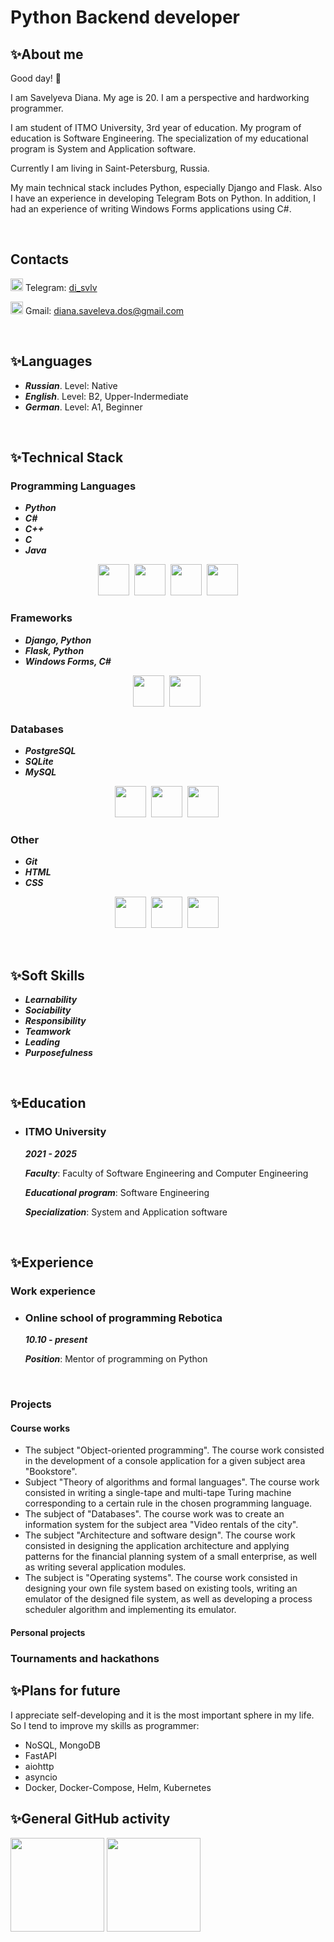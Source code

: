# Python Backend developer

## :sparkles:About me
Good day! :wave:

I am Savelyeva Diana. My age is 20. I am a perspective and hardworking programmer. 

I am student of ITMO University, 3rd year of education. My program of education is Software Engineering. The specialization of my educational program is System and Application software.

Currently I am living in Saint-Petersburg, Russia.

My main technical stack includes Python, especially Django and Flask. Also I have an experience in developing Telegram Bots on Python. In addition, I had an experience of writing Windows Forms applications using C#.


<br>

## Contacts
<img width=20 height=20 src="https://camo.githubusercontent.com/cfafde708eca216c3179af85a0e7e4ab1e79de94a034c75fbc9e05d7f6e2d027/68747470733a2f2f75706c6f61642e77696b696d656469612e6f72672f77696b6970656469612f636f6d6d6f6e732f382f38322f54656c656772616d5f6c6f676f2e737667" />&nbsp;Telegram: [di_svlv](https://t.me/di_svlv)

<img width=20 height=20 src="https://github.com/ITSamantha/ITSamantha/assets/100091168/1faf78f0-80fc-4e03-990e-f02c1b48c555" />&nbsp;Gmail: diana.saveleva.dos@gmail.com

<br>

## :sparkles:Languages
- ___Russian___. Level: Native
- ___English___. Level: B2, Upper-Indermediate
- ___German___. Level: A1, Beginner

<br>
  
## :sparkles:Technical Stack

### Programming Languages
- ___Python___
- ___C#___
- ___C++___
- ___C___
- ___Java___

<p align='center' >
<img width=50 height=50 src="https://cdn.jsdelivr.net/gh/devicons/devicon/icons/python/python-original.svg" />&nbsp;
<img width=50 height=50 src="https://cdn.jsdelivr.net/gh/devicons/devicon/icons/csharp/csharp-original.svg" />&nbsp;
<img width=50 height=50 src="https://cdn.jsdelivr.net/gh/devicons/devicon/icons/cplusplus/cplusplus-original.svg"/>&nbsp;
<img width=50 height=50 src="https://cdn.jsdelivr.net/gh/devicons/devicon/icons/java/java-original.svg" />
</p>

### Frameworks
- ___Django, Python___
- ___Flask, Python___
- ___Windows Forms, C#___
  
<p align='center' >
<img width=50 height=50 src="https://cdn.jsdelivr.net/gh/devicons/devicon/icons/django/django-plain.svg" />&nbsp;
<img width=50 height=50 src="https://cdn.jsdelivr.net/gh/devicons/devicon/icons/flask/flask-original.svg" />&nbsp;
</p>

### Databases
- ___PostgreSQL___
- ___SQLite___
- ___MySQL___
  
<p align='center' >
<img width=50 height=50 src="https://cdn.jsdelivr.net/gh/devicons/devicon/icons/mysql/mysql-original.svg" />&nbsp;
<img width=50 height=50 src="https://cdn.jsdelivr.net/gh/devicons/devicon/icons/postgresql/postgresql-plain.svg"  />&nbsp;
<img width=50 height=50 src="https://cdn.jsdelivr.net/gh/devicons/devicon/icons/sqlite/sqlite-original-wordmark.svg" />&nbsp;
</p>


### Other
- ___Git___
- ___HTML___
- ___CSS___
  
<p align='center' >
<img width=50 height=50 src="https://cdn.jsdelivr.net/gh/devicons/devicon/icons/git/git-original.svg" />&nbsp;
<img width=50 height=50 src="https://cdn.jsdelivr.net/gh/devicons/devicon/icons/html5/html5-original-wordmark.svg" />&nbsp;
<img width=50 height=50 src="https://cdn.jsdelivr.net/gh/devicons/devicon/icons/css3/css3-original-wordmark.svg"  />&nbsp;
</p>

<br>

## :sparkles:Soft Skills
  - ___Learnability___
  - ___Sociability___
  - ___Responsibility___
  - ___Teamwork___
  - ___Leading___
  - ___Purposefulness___

<br>

## :sparkles:Education

- ### **ITMO University**

    ___2021 - 2025___

    ___Faculty___: Faculty of Software Engineering and Computer Engineering

    ___Educational program___: Software Engineering

    ___Specialization___: System and Application software

<br>

## :sparkles:Experience

### Work experience

  - ### **Online school of programming Rebotica**
    
    ___10.10 - present___
    
    ___Position___: Mentor of programming on Python

<br>

### Projects

#### Course works
- The subject "Object-oriented programming". The course work consisted in the development of a console application for a given subject area "Bookstore".
- Subject "Theory of algorithms and formal languages". The course work consisted in writing a single-tape and multi-tape Turing machine corresponding to a certain rule in the chosen programming language.
- The subject of "Databases". The course work was to create an information system for the subject area "Video rentals of the city".
- The subject "Architecture and software design". The course work consisted in designing the application architecture and applying patterns for the financial planning system of a small enterprise, as well as writing several application modules.
- The subject is "Operating systems". The course work consisted in designing your own file system based on existing tools, writing an emulator of the designed file system, as well as developing a process scheduler algorithm and implementing its emulator.

#### Personal projects


### Tournaments and hackathons

## :sparkles:Plans for future
I appreciate self-developing and it is the most important sphere in my life. So I tend to improve my skills as programmer:
- NoSQL, MongoDB
- FastAPI
- aiohttp
- asyncio
- Docker, Docker-Compose, Helm, Kubernetes

## :sparkles:General GitHub activity
<p>
   <a href="https://github-readme-stats.vercel.app/api?username=ITSamantha&show_icons=true&count_private=true">
       <img height=150 src="https://github-readme-stats.vercel.app/api?username=ITSamantha&show_icons=true&count_private=true"/></a>
   <a href="https://github.com/ITSamantha/github-readme-stats">
       <img height=150 src="https://github-readme-stats.vercel.app/api/top-langs/?username=ITSamantha&layout=compact"/></a>
</p>
